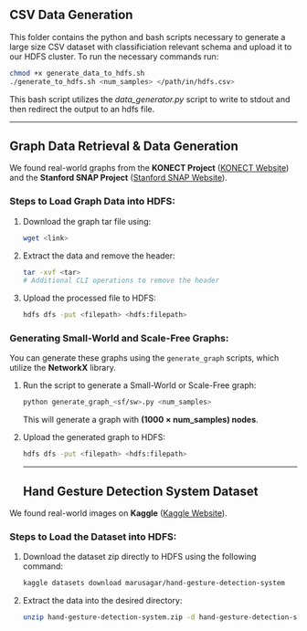 ## CSV Data Generation

This folder contains the python and bash scripts necessary to generate a large size CSV dataset with 
classificiation relevant schema and upload it to our HDFS cluster. To run the necessary commands run:


```bash
chmod +x generate_data_to_hdfs.sh
./generate_to_hdfs.sh <num_samples> </path/in/hdfs.csv>
```

This bash script utilizes the *data_generator.py* script to write to stdout and then redirect the output to an hdfs file.

---

## Graph Data Retrieval & Data Generation

We found real-world graphs from the **KONECT Project** ([KONECT Website](http://konect.cc/)) and the **Stanford SNAP Project** ([Stanford SNAP Website](https://snap.stanford.edu/)).

### Steps to Load Graph Data into HDFS:

1. Download the graph tar file using:
   ```bash
   wget <link>
   ```

2. Extract the data and remove the header:
   ```bash
   tar -xvf <tar>
   # Additional CLI operations to remove the header
   ```

3. Upload the processed file to HDFS:
   ```bash
   hdfs dfs -put <filepath> <hdfs:filepath>
   ```

### Generating Small-World and Scale-Free Graphs:

You can generate these graphs using the `generate_graph` scripts, which utilize the **NetworkX** library.

1. Run the script to generate a Small-World or Scale-Free graph:
   ```bash
   python generate_graph_<sf/sw>.py <num_samples>
   ```
   This will generate a graph with **(1000 × num_samples) nodes**.

2. Upload the generated graph to HDFS:
   ```bash
   hdfs dfs -put <filepath> <hdfs:filepath>
   ```
   ---

   ## Hand Gesture Detection System Dataset

We found real-world images on **Kaggle** ([Kaggle Website](https://www.kaggle.com/)).

### Steps to Load the Dataset into HDFS:

1. Download the dataset zip directly to HDFS using the following command:
   ```bash
   kaggle datasets download marusagar/hand-gesture-detection-system
   ```
   
2. Extract the data into the desired directory:
   ```bash
   unzip hand-gesture-detection-system.zip -d hand-gesture-detection-system
   ```





